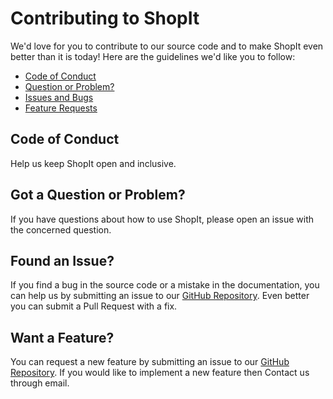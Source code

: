 # Contributing to ShopIt

We'd love for you to contribute to our source code and to make ShopIt even better than it is
today! Here are the guidelines we'd like you to follow:

 - [Code of Conduct](#coc)
 - [Question or Problem?](#question)
 - [Issues and Bugs](#issue)
 - [Feature Requests](#feature)

## <a name="coc"></a> Code of Conduct

Help us keep ShopIt open and inclusive.

## <a name="question"></a> Got a Question or Problem?

If you have questions about how to use ShopIt, please open an issue with the concerned question.

## <a name="issue"></a> Found an Issue?

If you find a bug in the source code or a mistake in the documentation, you can help us by
submitting an issue to our [GitHub Repository][github]. Even better you can submit a Pull Request
with a fix.

## <a name="feature"></a> Want a Feature?

You can request a new feature by submitting an issue to our [GitHub Repository][github].  If you
would like to implement a new feature then Contact us through email.

[github]: https://github.com/TeamSilverWing/Shop-It